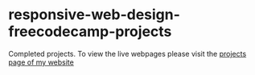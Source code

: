 # responsive-web-design-freecodecamp-projects
 Completed projects. To view the live webpages please visit the [projects page of my website](https://carmancater.github.io/projects/)
